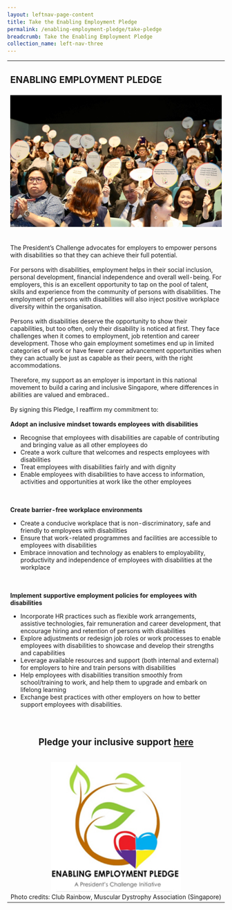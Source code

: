 ```yaml
---
layout: leftnav-page-content
title: Take the Enabling Employment Pledge
permalink: /enabling-employment-pledge/take-pledge
breadcrumb: Take the Enabling Employment Pledge
collection_name: left-nav-three
---
```



<table cellpadding="10px" cellspacing="10px" border="0" width="100%"> 
<tr><td>
<h2>ENABLING EMPLOYMENT PLEDGE</h2>

</td></tr>
<tr><td align="center">  <img src="images/Crowd.jpg"  >
</td></tr>
<tr><td>
  
<br>The President’s Challenge advocates for employers to empower persons with disabilities so that they can achieve their full potential.<br><br>
For persons with disabilities, employment helps in their social inclusion, personal development, financial independence and overall well-being. For employers, this is an excellent opportunity to tap on the pool of talent, skills and experience from the community of persons with disabilities. The employment of persons with disabilities will also inject positive workplace diversity within the organisation.<br><br>
Persons with disabilities deserve the opportunity to show their capabilities, but too often, only their disability is noticed at first. They face challenges when it comes to employment, job retention and career development. Those who gain employment sometimes end up in limited categories of work or have fewer career advancement opportunities when they can actually be just as capable as their peers, with the right accommodations. <br><br>
Therefore, my support as an employer is important in this national movement to build a caring and inclusive Singapore, where differences in abilities are valued and embraced..<br><br>
By signing this Pledge, I reaffirm my commitment to:<br>
<br>
<b>Adopt an inclusive mindset towards employees with disabilities</b>
<ul><li>Recognise that employees with disabilities are capable of contributing and bringing value as all other employees do</li>
<li>Create a work culture that welcomes and respects employees with disabilities</li>
<li>Treat employees with disabilities fairly and with dignity</li>
<li>Enable employees with disabilities to have access to information, activities and opportunities at work like the other employees</li>
</ul>
<br>
<br>
<b>Create barrier-free workplace environments</b>
<ul><li>Create a conducive workplace that is non-discriminatory, safe and friendly to employees with disabilities</li>
<li>Ensure that work-related programmes and facilities are accessible to employees with disabilities</li>
<li>Embrace innovation and technology as enablers to employability, productivity and independence of employees with disabilities at the workplace</li></ul>
<br>
<br>
<b>Implement supportive employment policies for employees with disabilities</b>
<ul><li>Incorporate HR practices such as flexible work arrangements, assistive technologies, fair remuneration and career development, that encourage hiring and retention of persons with disabilities</li>
<li>Explore adjustments or redesign job roles or work processes to enable employees with disabilities to showcase and develop their strengths and capabilities</li>
<li>Leverage available resources and support (both internal and external) for employers to hire and train persons with disabilities</li>
<li>Help employees with disabilities transition smoothly from school/training to work, and help them to upgrade and embark on lifelong learning</li>
<li>Exchange best practices with other employers on how to better support employees with disabilities. </li></ul>
 
</td></tr>

 <tr><td align="center"> 
  <div align="center"> 
  <br><h2> Pledge your inclusive support <a href="https://form.gov.sg/#!/5e4a00425cb1370011a1d85c" target="_blank">here</a></h2>
  <br>  <img src="images/pledge_logo.jpg" style="width:300px;height:300px;"><br> </div>
  Photo credits: Club Rainbow, Muscular Dystrophy Association (Singapore)
</td></tr></table>
 
  
